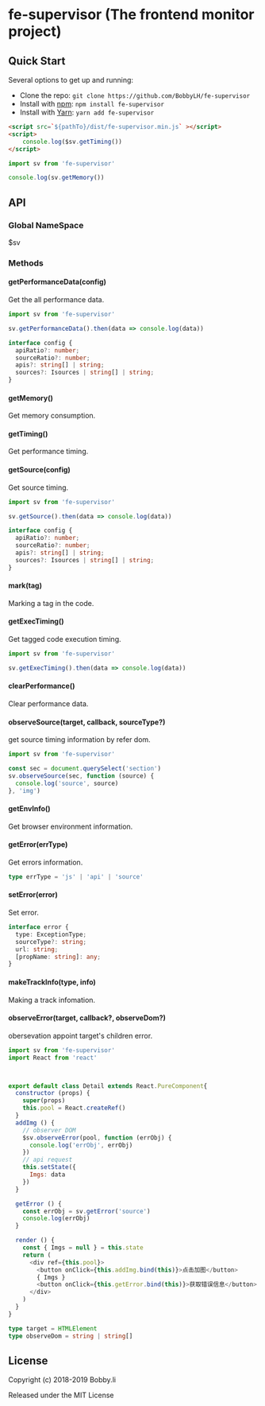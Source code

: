 # fe-supervisor (The frontend monitor project)


## Quick Start

Several options to get up and running:

* Clone the repo: `git clone https://github.com/BobbyLH/fe-supervisor`
* Install with [npm](https://www.npmjs.com/package/roarjs): `npm install fe-supervisor`
* Install with [Yarn](https://yarnpkg.com/en/package/roarjs): `yarn add fe-supervisor`


```html
<script src=`${pathTo}/dist/fe-supervisor.min.js` ></script>
<script>
    console.log($sv.getTiming())
</script>
```

```javascript
import sv from 'fe-supervisor'

console.log(sv.getMemory())
```


## API

### Global NameSpace
$sv

### Methods
#### getPerformanceData(config)
Get the all performance data.
```javascript
import sv from 'fe-supervisor'

sv.getPerformanceData().then(data => console.log(data))
```
```typescript
interface config {
  apiRatio?: number;
  sourceRatio?: number;
  apis?: string[] | string;
  sources?: Isources | string[] | string;
}
```

#### getMemory()
Get memory consumption.

#### getTiming()
Get performance timing.

#### getSource(config)
Get source timing.
```javascript
import sv from 'fe-supervisor'

sv.getSource().then(data => console.log(data))
```
```typescript
interface config {
  apiRatio?: number;
  sourceRatio?: number;
  apis?: string[] | string;
  sources?: Isources | string[] | string;
}
```

#### mark(tag)
Marking a tag in the code.

#### getExecTiming()
Get tagged code execution timing.
```javascript
import sv from 'fe-supervisor'

sv.getExecTiming().then(data => console.log(data))
```

#### clearPerformance()
Clear performance data.

#### observeSource(target, callback, sourceType?)
get source timing information by refer dom.
```javascript
import sv from 'fe-supervisor'

const sec = document.querySelect('section')
sv.observeSource(sec, function (source) {
  console.log('source', source)
}, 'img')
```

#### getEnvInfo()
Get browser environment information.

#### getError(errType)
Get errors information.
```typescript
type errType = 'js' | 'api' | 'source'
```

#### setError(error)
Set error.
```typescript
interface error {
  type: ExceptionType;
  sourceType?: string;
  url: string;
  [propName: string]: any;
}
```
#### makeTrackInfo(type, info)
Making a track infomation.

#### observeError(target, callback?, observeDom?)
obersevation appoint target's children error.
```javascript
import sv from 'fe-supervisor'
import React from 'react'



export default class Detail extends React.PureComponent{
  constructor (props) {
    super(props)
    this.pool = React.createRef()
  }
  addImg () {
    // observer DOM
    $sv.observeError(pool, function (errObj) {
      console.log('errObj', errObj)
    })
    // api request
    this.setState({
      Imgs: data
    })
  }

  getError () {
    const errObj = sv.getError('source')
    console.log(errObj)
  }

  render () {
    const { Imgs = null } = this.state
    return (
      <div ref={this.pool}>
        <button onClick={this.addImg.bind(this)}>点击加图</button>
        { Imgs }
        <button onClick={this.getError.bind(this)}>获取错误信息</button>
      </div>
    )
  }
}
```
```typescript
type target = HTMLElement
type observeDom = string | string[]
```


## License

Copyright (c) 2018-2019 Bobby.li

Released under the MIT License